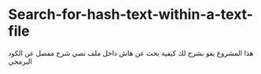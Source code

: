 # Search-for-hash-text-within-a-text-file
هذا المشروع يقو بشرح لك كيفية بحث عن هاش داخل ملف نصي شرح مفصل عن الكود البرمجي
